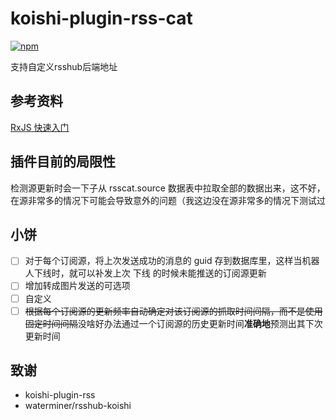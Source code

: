 # koishi-plugin-rss-cat

[![npm](https://img.shields.io/npm/v/koishi-plugin-rss-cat?style=flat-square)](https://www.npmjs.com/package/koishi-plugin-rss-cat)

支持自定义rsshub后端地址

## 参考资料
[RxJS 快速入门](https://blog.ralph.wang/articles/23a34d9e_RxJS_快速入门)

## 插件目前的局限性
检测源更新时会一下子从 rsscat.source 数据表中拉取全部的数据出来，这不好，在源非常多的情况下可能会导致意外的问题（我这边没在源非常多的情况下测试过

## 小饼
- [ ] 对于每个订阅源，将上次发送成功的消息的 guid 存到数据库里，这样当机器人下线时，就可以补发上次 下线 的时候未能推送的订阅源更新
- [ ] 增加转成图片发送的可选项
- [ ] 自定义
- [ ] ~~根据每个订阅源的更新频率自动确定对该订阅源的抓取时间间隔，而不是使用固定时间间隔~~没啥好办法通过一个订阅源的历史更新时间**准确地**预测出其下次更新时间

## 致谢

- koishi-plugin-rss
- waterminer/rsshub-koishi